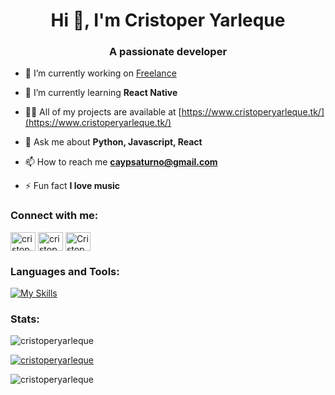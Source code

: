 <h1 align="center">Hi 👋, I'm Cristoper Yarleque</h1>
<h3 align="center">A passionate developer</h3>

- 🔭 I’m currently working on [Freelance](https://codigo2021.vercel.app/)

- 🌱 I’m currently learning **React Native**

- 👨‍💻 All of my projects are available at [https://www.cristoperyarleque.tk/](https://www.cristoperyarleque.tk/)

- 💬 Ask me about **Python, Javascript, React**

- 📫 How to reach me **caypsaturno@gmail.com**

- ⚡ Fun fact **I love music**

<h3 align="left">Connect with me:</h3>
<p align="left">
<a href="https://linkedin.com/in/cristoper andy yarleque portocarrero" target="blank"><img align="center" src="https://raw.githubusercontent.com/rahuldkjain/github-profile-readme-generator/master/src/images/icons/Social/linked-in-alt.svg" alt="cristoper andy yarleque portocarrero" height="30" width="40" /></a>
<a href="https://fb.com/cristoper yarleque" target="blank"><img align="center" src="https://raw.githubusercontent.com/rahuldkjain/github-profile-readme-generator/master/src/images/icons/Social/facebook.svg" alt="cristoper yarleque" height="30" width="40" /></a>
<a href="https://discord.gg/Cristoper Yarleque#4222" target="blank"><img align="center" src="https://raw.githubusercontent.com/rahuldkjain/github-profile-readme-generator/master/src/images/icons/Social/discord.svg" alt="Cristoper Yarleque#4222" height="30" width="40" /></a>
</p>

<h3 align="left">Languages and Tools:</h3>

[![My Skills](https://skillicons.dev/icons?i=html,css,js,react,angular,nodejs,express,ruby,rails,typescript,python,django,mysql,mongodb,golang)](https://skillicons.dev)

### Stats:
<p><img align="center" src="https://github-readme-stats.vercel.app/api/top-langs?username=cristoperyarleque&show_icons=true&locale=en&layout=compact" alt="cristoperyarleque" /></p>

<p align="left"> <a href="https://github.com/ryo-ma/github-profile-trophy"><img src="https://github-profile-trophy.vercel.app/?username=cristoperyarleque" alt="cristoperyarleque" /></a> </p>

<p><img align="center" src="https://github-readme-streak-stats.herokuapp.com/?user=cristoperyarleque&" alt="cristoperyarleque" /></p>
